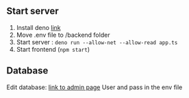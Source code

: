 

## Start server
1. Install deno [link](https://deno.land)
2. Move .env file to /backend folder
3. Start server : `deno run --allow-net --allow-read app.ts`
4. Start frontend (`npm start`)

## Database
Edit database: [link to admin page](`https://mysqladmin-pub.nethely.hu`)
User and pass in the env file
